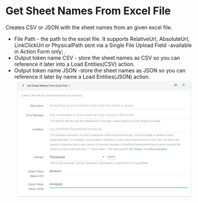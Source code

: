 # Get Sheet Names From Excel File

Creates CSV or JSON with the sheet names from an given excel file.

* File Path - the path to the excel file. It supports RelativeUrl, AbsoluteUrl, LinkClickUrl or PhysicalPath sent via a Single File Upload Field -available in Action Form only; .
* Output token name CSV - store the sheet names as CSV so you can reference it later into a Load Entities(CSV) action.
* Output token name JSON -store the sheet names as JSON so you can reference it later by name a Load Entities(JSON) action.
![](ex2.jpg)